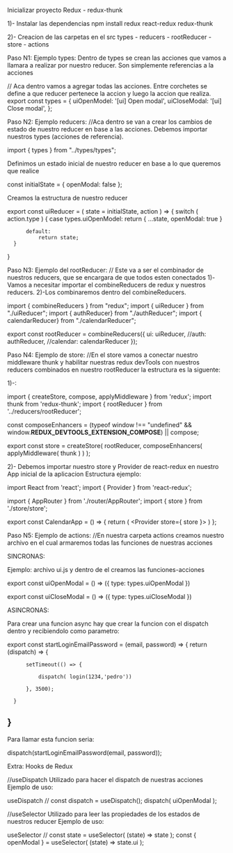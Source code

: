 Inicializar proyecto Redux - redux-thunk

1)- Instalar las dependencias
  npm install redux react-redux redux-thunk

2)- Creacion de las carpetas en el src
  types - reducers - rootReducer - store - actions  

Paso N1:
Ejemplo types:
  Dentro de types se crean las acciones que vamos a llamara a realizar por nuestro reducer.
  Son simplemente referencias a la acciones 

// Aca dentro vamos a agregar todas las acciones.
  Entre corchetes se define a que reducer pertenece la accion y luego la accion que realiza.
  export const types = {
      uiOpenModel: '[ui] Open modal',
      uiCloseModal: '[ui] Close modal',
  };

Paso N2:
Ejemplo reducers:
//Aca dentro se van a crear los cambios de estado de nuestro reducer en base a las acciones.
  Debemos importar nuestros types (acciones de referencia).

  import { types } from "../types/types";

Definimos un estado inicial de nuestro reducer en base a lo que queremos que realice

  const initialState = {
      openModal: false
  };

Creamos la estructura de nuestro reducer

  export const uiReducer = ( state = initialState, action ) => {
      switch ( action.type ) {
          case types.uiOpenModel:
              return {
                  ...state,
                  openModal: true
              }

          default:
              return state;
      }
  }

Paso N3:
Ejemplo del rootReducer:
// Este va a ser el combinador de nuestros reducers, que se encargara de que todos esten conectados
1)-Vamos a necesitar importar el combineReducers de redux y nuestros reducers.
2)-Los combinaremos dentro del combineReducers.

  import { combineReducers } from "redux";
  import { uiReducer } from "./uiReducer";
  import { authReducer} from "./authReducer";
  import { calendarReducer} from "./calendarReducer";

  export const rootReducer = combineReducers({
      ui: uiReducer,
      //auth: authReducer,
      //calendar: calendarReducer
  });

Paso N4:
Ejemplo de store:
//En el store vamos a conectar nuestro middleware thunk y habilitar nuestras redux devTools
con nuestros reducers combinados en nuestro rootReducer la estructura es la siguente: 

1)-:

  import { createStore, compose, applyMiddleware } from 'redux';
  import thunk from 'redux-thunk';
  import { rootReducer } from '../reducers/rootReducer';

  const composeEnhancers = (typeof window !== "undefined" && window.__REDUX_DEVTOOLS_EXTENSION_COMPOSE__) || compose;

  export const store = createStore(
      rootReducer,
      composeEnhancers(
          applyMiddleware( thunk )
      )
  );

2)- Debemos importar nuestro store y Provider de react-redux en nuestro App inicial de la aplicacion
Estructura ejemplo: 

  import React from 'react';
  import { Provider } from 'react-redux';

  import { AppRouter } from './router/AppRouter';
  import { store } from './store/store';

  export const CalendarApp = () => {
      return (
          <Provider store={ store }>
              <AppRouter />
          </Provider>
      )
  };


Paso N5:
Ejemplo de actions:
//En nuestra carpeta actions creamos nuestro archivo en el cual armaremos todas las funciones
de nuestras acciones

SINCRONAS:

Ejemplo: archivo ui.js y dentro de el creamos las funciones-acciones

  export const uiOpenModal = () => ({
      type: types.uiOpenModal
  })

  export const uiCloseModal = () => ({
      type: types.uiCloseModal
  })

ASINCRONAS:

Para crear una funcion async hay que crear la funcion con el dispatch dentro y recibiendolo como parametro:

  export const startLoginEmailPassword = (email, password) => {
      return (dispatch) => {

          setTimeout(() => {

              dispatch( login(1234,'pedro'))

          }, 3500);

      }

  }
-----
Para llamar esta funcion seria:

  dispatch(startLoginEmailPassword(email, password));

Extra:
Hooks de Redux

//useDispatch Utilizado para hacer el dispatch de nuestras acciones 
Ejemplo de uso:

  useDispatch // const dispatch = useDispatch();
  dispatch( uiOpenModal );

//useSelector Utilizado para leer las propiedades de los estados de nuestros reducer
Ejemplo de uso:

  useSelector // const state = useSelector( (state) => state );
  const { openModal } = useSelector( (state) => state.ui );
